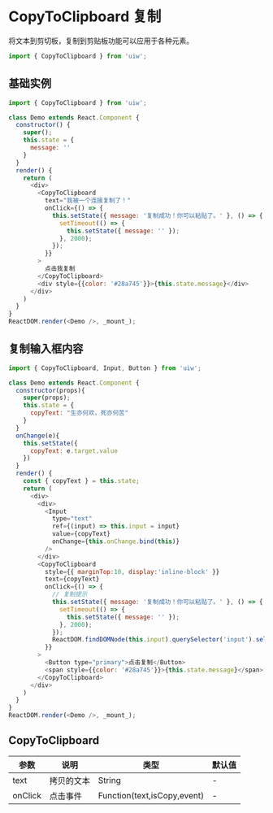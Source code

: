 CopyToClipboard 复制
===

将文本到剪切板，复制到剪贴板功能可以应用于各种元素。

```jsx
import { CopyToClipboard } from 'uiw';
```

## 基础实例

<!--DemoStart,bgWhite,codePen--> 
```js
import { CopyToClipboard } from 'uiw';

class Demo extends React.Component {
  constructor() {
    super();
    this.state = {
      message: ''
    }
  }
  render() {
    return (
      <div>
        <CopyToClipboard
          text="我被一个连接复制了！"
          onClick={() => {
            this.setState({ message: '复制成功！你可以粘贴了。' }, () => {
              setTimeout(() => {
                this.setState({ message: '' });
              }, 2000);
            });
          }}
        >
          点击我复制
        </CopyToClipboard>
        <div style={{color: '#28a745'}}>{this.state.message}</div>
      </div>
    )
  }
}
ReactDOM.render(<Demo />, _mount_);
```
<!--End-->

## 复制输入框内容

<!--DemoStart,bgWhite,codePen--> 
```js
import { CopyToClipboard, Input, Button } from 'uiw';

class Demo extends React.Component {
  constructor(props){
    super(props);
    this.state = {
      copyText: "生亦何欢，死亦何苦"
    }
  }
  onChange(e){
    this.setState({
      copyText: e.target.value
    })
  }
  render() {
    const { copyText } = this.state;
    return (
      <div>
        <div>
          <Input
            type="text"
            ref={(input) => this.input = input}
            value={copyText}
            onChange={this.onChange.bind(this)}
          />
        </div>
        <CopyToClipboard 
          style={{ marginTop:10, display:'inline-block' }} 
          text={copyText}
          onClick={() => {
            // 复制提示
            this.setState({ message: '复制成功！你可以粘贴了。' }, () => {
              setTimeout(() => {
                this.setState({ message: '' });
              }, 2000);
            });
            ReactDOM.findDOMNode(this.input).querySelector('input').select();
          }}
        >
          <Button type="primary">点击复制</Button>
          <span style={{color: '#28a745'}}>{this.state.message}</span>
        </CopyToClipboard>
      </div>
    )
  }
}
ReactDOM.render(<Demo />, _mount_);
```
<!--End-->

## CopyToClipboard

| 参数 | 说明 | 类型 | 默认值 |
|--------- |-------- |--------- |-------- |
| text | 拷贝的文本 | String | - |
| onClick | 点击事件 | Function(text,isCopy,event) | - |
